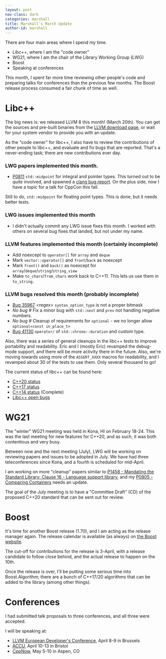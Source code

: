 ```yaml
---
layout: post
nav-class: dark
categories: marshall
title: Marshall's March Update
author-id: marshall
---
```


There are four main areas where I spend my time.

* Libc++, where I am the "code owner"
* WG21, where I am the chair of the Library Working Group (LWG)
* Boost
* Speaking at conferences

This month, I spent far more time reviewing other people's code and preparing talks for conferences than the previous few months. The Boost release process consumed a fair chunk of time as well.

# Libc++

The big news is: we released LLVM 8 this month! (March 20th). You can get the sources and pre-built binaries from the [LLVM download page](http://releases.llvm.org/download.html#8.0.0), or wait for your system vendor to provide you with an update.

As the "code owner" for libc++, I also have to review the contributions of other people to libc++, and evaluate and fix bugs that are reported. That's a never-ending task; there are new contributions ever day.

### LWG papers implemented this month.

* [P0811](https://wg21.link/P0811) `std::midpoint` for integral and pointer types. This turned out to be *quite* involved, and spawned a [clang bug report](https://bugs.llvm.org/show_bug.cgi?id=40965). On the plus side, now I have a topic for a talk for CppCon this fall.

Still to do, `std::midpoint` for floating point types. This is done, but it needs better tests.

### LWG issues implemented this month

* I didn't actually commit any LWG issue fixes this month. I worked with others on several bug fixes that landed, but not under my name.

### LLVM features implemented this month (certainly incomplete)

* Add noexcept to `operator[]` for `array` and `deque`
* Mark `vector::operator[]` and `front`/`back` as noexcept
* Mark `front()` and `back()` as noexcept for `array`/`deque`/`string`/`string_view`
* Make `to_chars`/`from_chars` work back to C++11. This lets us use them in `to_string`.


### LLVM bugs resolved this month (probably incomplete)

* [Bug 35967](https://llvm.org/35967) &lt;regex&gt; `syntax_option_type` is not a proper bitmask
* _No bug #_ Fix a minor bug with `std::next` and `prev` not handling negative numbers.
* _No bug #_ Cleanup of requirements for `optional` - we no longer allow `optional<const in_place_t>`
* [Bug 41130](https://llvm.org/41130) `operator/` of `std::chrono::duration` and custom type.

Also, there was a series of general cleanups in the libc++ tests to improve portability and readability. Eric and I (mostly Eric) revamped the debug-mode support, and there will be more activity there in the future. Also, we're moving towards using more of the `ASSERT_XXXX` macros for readability, and I revamped about 30 of the tests to use them. Only several thousand to go!


The current status of libc++ can be found here:
* [C++20 status](https://libcxx.llvm.org/cxx2a_status.html)
* [C++17 status](https://libcxx.llvm.org/cxx1z_status.html)
* [C++14 status](https://libcxx.llvm.org/cxx1y_status.html) (Complete)
* [Libc++ open bugs](https://bugs.llvm.org/buglist.cgi?bug_status=__open__&product=libc%2B%2B)



# WG21

The "winter" WG21 meeting was held in Kona, HI on February 18-24. This was the last meeting for new features for C++20, and as such, it was both contentious and very busy.

Between now and the next meeting (July), LWG will be working on reviewing papers and issues to be adopted in July. We have had three teleconferences since Kona, and a fourth is scheduled for mid-April.

I am working on more "cleanup" papers similar to [P1458 - Mandating the Standard Library: Clause 16 - Language support library](https://wg21.link/P1458), and my [P0805 - Comparing Containers](https://wg21.link/P0805) needs an update.

The goal of the July meeting is to have a "Committee Draft" (CD) of the proposed C++20 standard that can be sent out for review.


# Boost

It's time for another Boost release (1.70), and I am acting as the release manager again. The release calendar is available (as always) on [the Boost website](https://www.boost.org/development).

The cut-off for contributions for the release is 3-April, with a release candidate to follow close behind, and the actual release to happen on the 10th.

Once the release is over, I'll be putting some serious time into Boost.Algorithm; there are a bunch of C++17/20 algorithms that can be added to the library (among other things).

# Conferences

I had submitted talk proposals to three conferences, and all three were accepted.

I will be speaking at:

* [LLVM European Developer's Conference](https://llvm.org/devmtg/2019-04), April 8-9 in Brussels
* [ACCU](https://conference.accu.org), April 10-13 in Bristol
* [CppNow](http://www.cppnow.org), May 5-10 in Aspen, CO


